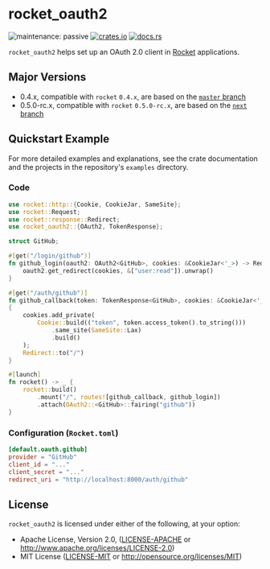 # rocket_oauth2

![maintenance: passive](https://img.shields.io/badge/maintenance-passive-orange)
[![crates.io](https://img.shields.io/crates/v/rocket_oauth2)](https://crates.io/crates/rocket_oauth2)
[![docs.rs](https://docs.rs/rocket_oauth2/badge.svg)](https://docs.rs/rocket_oauth2/)

`rocket_oauth2` helps set up an OAuth 2.0 client in [Rocket](https://rocket.rs)
applications.

## Major Versions

* 0.4.x, compatible with `rocket` `0.4.x`, are based on the [`master` branch](https://github.com/jebrosen/rocket_oauth2/tree/master)
* 0.5.0-rc.x, compatible with `rocket` `0.5.0-rc.x`, are based on the [`next` branch](https://github.com/jebrosen/rocket_oauth2/tree/next)

## Quickstart Example

For more detailed examples and explanations, see the crate documentation and the
projects in the repository's `examples` directory.

### Code

```rust
use rocket::http::{Cookie, CookieJar, SameSite};
use rocket::Request;
use rocket::response::Redirect;
use rocket_oauth2::{OAuth2, TokenResponse};

struct GitHub;

#[get("/login/github")]
fn github_login(oauth2: OAuth2<GitHub>, cookies: &CookieJar<'_>) -> Redirect {
    oauth2.get_redirect(cookies, &["user:read"]).unwrap()
}

#[get("/auth/github")]
fn github_callback(token: TokenResponse<GitHub>, cookies: &CookieJar<'_>) -> Redirect
{
    cookies.add_private(
        Cookie::build(("token", token.access_token().to_string()))
            .same_site(SameSite::Lax)
            .build()
    );
    Redirect::to("/")
}

#[launch]
fn rocket() -> _ {
    rocket::build()
        .mount("/", routes![github_callback, github_login])
        .attach(OAuth2::<GitHub>::fairing("github"))
}
```

### Configuration (`Rocket.toml`)

```toml
[default.oauth.github]
provider = "GitHub"
client_id = "..."
client_secret = "..."
redirect_uri = "http://localhost:8000/auth/github"
```

## License

`rocket_oauth2` is licensed under either of the following, at your option:

 * Apache License, Version 2.0, ([LICENSE-APACHE](LICENSE-APACHE) or http://www.apache.org/licenses/LICENSE-2.0)
 * MIT License ([LICENSE-MIT](LICENSE-MIT) or http://opensource.org/licenses/MIT)
